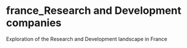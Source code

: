 # france_Research and Development companies
Exploration of the Research and Development landscape in France
